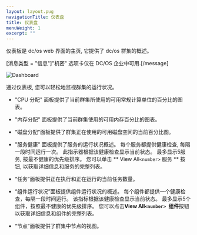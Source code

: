 ```yaml
---
layout: layout.pug
navigationTitle: 仪表盘
title: 仪表盘
menuWeight: 1
excerpt: ""
---
```

仪表板是 dc/os web 界面的主页, 它提供了 dc/os 群集的概述。

[消息类型 = "信息"]"机密" 选项卡仅在 DC/OS 企业中可用.[/message]

![Dashboard](/1.10/img/dashboard-ee.png)

通过仪表板, 您可以轻松地监视群集的运行状况。

* "CPU 分配" 面板提供了当前群集所使用的可用常规计算单位的百分比的图表。

* "内存分配" 面板提供了当前群集使用的可用内存百分比的图表。

* “磁盘分配”面板提供了群集正在使用的可用磁盘空间的当前百分比图。

* "服务健康" 面板提供了服务的运行状况概述。 每个服务都提供健康检查, 每隔一段时间运行一次。 此指示器根据该健康检查显示当前状态。 最多显示5服务, 按最不健康的优先级排序。 您可以单击 ** View All` <number> ` 服务 ** 按钮, 以获取详细信息和服务的完整列表。

* “任务”面板提供正在执行和正在运行的当前任务数量。

* “组件运行状况”面板提供组件运行状况的概述。 每个组件都提供一个健康检查，每隔一段时间运行。 该指标根据该健康检查显示当前状态。 最多显示5个组件，按照最不健康的优先级排序。 您可以点击**View All`<number> `组件**按钮以获取详细信息和组件的完整列表。

* “节点”面板提供了群集中节点的视图。